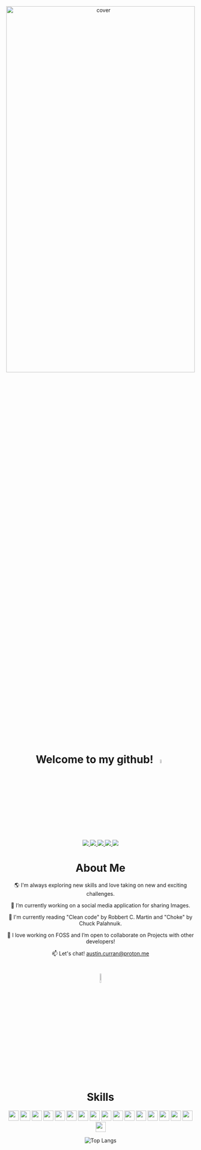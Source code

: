 <div align="center">
<img width="100%" height = "50%" src="https://i.postimg.cc/5N5H0T5y/Beige-Black-Geometric-Technology-Linked-In-Banner.png" alt="cover" />
</div>

<div align="center">
<h1>Welcome to my github! <img src = "https://raw.githubusercontent.com/MartinHeinz/MartinHeinz/master/wave.gif" width = 5%> </h1>
<p align="center">
  <a href="https://austincurran.com/" target="_blank">
    <img src="https://img.shields.io/static/v1?label=|&message=WEBSITE&color=d6d6d6&style=plastic&logo=react&logo-color=white"/>
  </a>
  <a href="https://www.linkedin.com/in/codingcurran/" target="_blank">
    <img src="https://img.shields.io/static/v1?label=|&message=LINKED-IN&color=a3a4a5&style=plastic&logo=linkedin&logo-color=white"/>
  </a>
  <a href="https://twitter.com/codingCurran" target="_blank">
    <img src="https://img.shields.io/static/v1?label=|&message=TWITTER&color=747576&style=plastic&logo=twitter&logo-color=white"/>
  </a>
  <a href="https://angel.co/u/austin-curran" target="_blank">
      <img src="https://img.shields.io/static/v1?label=|&message=ANGEL-LIST&color=47494a&style=plastic&logo=angellist&logo-color=white"/>
  </a>
  <a href="https://docs.google.com/document/d/1Nw5JLobvYTz59Ediu_9-VPbHeaGYQlwh/edit?usp=sharing&ouid=110615528329373204729&rtpof=true&sd=true" target="_blank">
      <img src="https://img.shields.io/static/v1?label=|&message=RESUME&color=1f2122&style=plastic&logo=react&logo-color=white"/>
  </a>
</p>

<h1> About Me </h1>
  
 🌎 I'm always exploring new skills and love taking on new and exciting challenges.

 🚧 I’m currently working on a social media application for sharing Images.

 📖 I'm currently reading "Clean code" by Robbert C. Martin and "Choke" by Chuck Palahnuik.

 🎏 I love working on FOSS and I’m open to collaborate on Projects with other developers!
  
 📫 Let's chat! austin.curran@proton.me


<h1><img src = "https://media2.giphy.com/media/QssGEmpkyEOhBCb7e1/giphy.gif?cid=ecf05e47a0n3gi1bfqntqmob8g9aid1oyj2wr3ds3mg700bl&rid=giphy.gif" width = 8%><br> Skills </h1>
  
 <p align="center">
    <img height= '27px' src="https://img.shields.io/static/v1?label=|&message=HTML5&color=f1f1f1&style=plastic&logo=html5"/>
    <img height= '27px' src="https://img.shields.io/static/v1?label=|&message=CSS3&color=e0e0e0&style=plastic&logo=css3"/>
    <img height= '27px' src="https://img.shields.io/static/v1?label=|&message=JAVASCRIPT&color=d0d0d0&style=plastic&logo=javascript"/>
    <img height= '27px' src="https://img.shields.io/static/v1?label=|&message=TYPESCRIPT&color=bfbfbf&style=plastic&logo=typescript"/>
    <img height= '27px' src="https://img.shields.io/static/v1?label=|&message=NODE.JS&color=afafaf&style=plastic&logo=node.js"/>
    <img height= '27px' src="https://img.shields.io/static/v1?label=|&message=EXPRESS&color=9f9f9f&style=plastic&logo=express"/>
    <img height= '27px' src="https://img.shields.io/static/v1?label=|&message=REACT.JS&color=909090&style=plastic&logo=react"/>
    <img height= '27px' src="https://img.shields.io/static/v1?label=|&message=PHP&color=808080&style=plastic&logo=php"/>
    <img height= '27px' src="https://img.shields.io/static/v1?label=|&message=GO&color=727272&style=plastic&logo=go"/>
    <img height= '27px' src="https://img.shields.io/static/v1?label=|&message=C SHARP&color=636363&style=plastic&logo=CSharp"/>
    <img height= '27px' src="https://img.shields.io/static/v1?label=|&message=LUA&color=555555&style=plastic&logo=lua"/>
    <img height= '27px' src="https://img.shields.io/static/v1?label=|&message=BASH&color=474747&style=plastic&logo=gnubash"/>
    <img height= '27px' src="https://img.shields.io/static/v1?label=|&message=MONGO-DB&color=3a3a3a&style=plastic&logo=mongodb"/>
    <img height= '27px' src="https://img.shields.io/static/v1?label=|&message=SQL&color=2d2d2d&style=plastic&logo=postgresql"/>
    <img height= '27px' src="https://img.shields.io/static/v1?label=|&message=GIT&color=202020&style=plastic&logo=git"/>
    <img height= '27px' src="https://img.shields.io/static/v1?label=|&message=DOCKER&color=141414&style=plastic&logo=docker"/>
    <img height= '27px' src="https://img.shields.io/static/v1?label=|&message=Linux&color=020202&style=plastic&logo=debian"/>
</p> 

![Top Langs](https://github-readme-stats.vercel.app/api/top-langs/?username=curranConcepts&layout=compact&theme=vue-dark&hide=scss,ejs)
  



</div>

